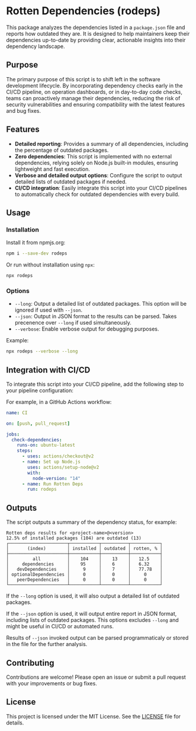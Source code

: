 # Rotten Dependencies (rodeps)

This package analyzes the dependencies listed in a `package.json` file and reports how outdated they are. It is designed to help maintainers keep their dependencies up-to-date by providing clear, actionable insights into their dependency landscape.

## Purpose

The primary purpose of this script is to shift left in the software development lifecycle. By incorporating dependency checks early in the CI/CD pipeline, on operation dashboards, or in day-to-day code checks, teams can proactively manage their dependencies, reducing the risk of security vulnerabilities and ensuring compatibility with the latest features and bug fixes.

## Features

- **Detailed reporting**: Provides a summary of all dependencies, including the percentage of outdated packages.
- **Zero dependencies**: This script is implemented with no external dependencies, relying solely on Node.js built-in modules, ensuring lightweight and fast execution.
- **Verbose and detailed output options**: Configure the script to output detailed lists of outdated packages if needed.
- **CI/CD integration**: Easily integrate this script into your CI/CD pipelines to automatically check for outdated dependencies with every build.

## Usage

### Installation

Install it from npmjs.org:

```sh
npm i --save-dev rodeps
```

Or run without installation using `npx`:

```sh
npx rodeps
```

### Options

- `--long`: Output a detailed list of outdated packages. This option will be ignored if used with `--json`.
- `--json`: Output in JSON format to the results can be parsed. Takes precenence over `--long` if used simultaneously.
- `--verbose`: Enable verbose output for debugging purposes.

Example:

```sh
npx rodeps --verbose --long
```

## Integration with CI/CD

To integrate this script into your CI/CD pipeline, add the following step to your pipeline configuration:

For example, in a GitHub Actions workflow:

```yaml
name: CI

on: [push, pull_request]

jobs:
  check-dependencies:
    runs-on: ubuntu-latest
    steps:
      - uses: actions/checkout@v2
      - name: Set up Node.js
        uses: actions/setup-node@v2
        with:
          node-version: "14"
      - name: Run Rotten Deps
        run: rodeps
```

## Outputs

The script outputs a summary of the dependency status, for example:

```
Rotten deps results for <project-name>@<version>
12.5% of installed packages (104) are outdated (13)
┌──────────────────────┬───────────┬──────────┬───────────┐
│       (index)        │ installed │ outdated │ rotten, % │
├──────────────────────┼───────────┼──────────┼───────────┤
│         all          │    104    │    13    │   12.5    │
│     dependencies     │    95     │    6     │   6.32    │
│   devDependencies    │     9     │    7     │   77.78   │
│ optionalDependencies │     0     │    0     │     0     │
│   peerDependencies   │     0     │    0     │     0     │
└──────────────────────┴───────────┴──────────┴───────────┘
```

If the `--long` option is used, it will also output a detailed list of outdated packages.

If the `--json` option is used, it will output entire report in JSON format, including lists of outdated packages. This options excludes `--long` and might be useful in CI/CD or automated runs.

Results of `--json` invoked output can be parsed programmaticaly or stored in the file for the further analysis.

## Contributing

Contributions are welcome! Please open an issue or submit a pull request with your improvements or bug fixes.

## License

This project is licensed under the MIT License. See the [LICENSE](LICENSE) file for details.
